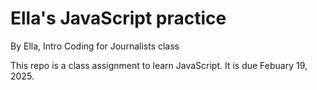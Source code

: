# Ella's JavaScript practice

By Ella, Intro Coding for Journalists class

This repo is a class assignment to learn JavaScript. It is due Febuary 19, 2025.
